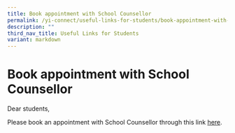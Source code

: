 ```yaml
---
title: Book appointment with School Counsellor
permalink: /yi-connect/useful-links-for-students/book-appointment-with-school-counsellor/
description: ""
third_nav_title: Useful Links for Students
variant: markdown
---
```

# **Book appointment with School Counsellor**

Dear students,

Please book an appointment with School Counsellor through this link [here](https://form.gov.sg/663aca407ba3f6d489092766).